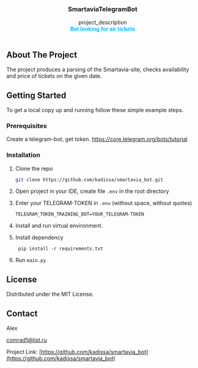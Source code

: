 <div align="center">

<h3 align="center">SmartaviaTelegramBot</h3>

  <p align="center">
    project_description
    <br />
    <strong style="color: deepskyblue">Bot looking for air tickets</strong>
    <br />
    <br />
  </p>
</div>





<!-- ABOUT THE PROJECT -->

## About The Project

The project produces a parsing of the Smartavia-site, 
checks availability and price of tickets on the given date.





<!-- GETTING STARTED -->

## Getting Started


To get a local copy up and running follow these simple example steps.

### Prerequisites
Create a telegram-bot, get token.
https://core.telegram.org/bots/tutorial



### Installation


1. Clone the repo
   ```sh
   git clone https://github.com/kadissa/smartavia_bot.git
   ```
2. Open project in your IDE, create file `.env` in the root directory

3. Enter your TELEGRAM-TOKEN in `.env` (without space, without quotes)
   ```
   TELEGRAM_TOKEN_TRAINING_BOT=YOUR_TELEGRAM-TOKEN
   ```
4. Install and run virtual environment. 
5. Install dependency
   ```
    pip install -r requirements.txt
   ```
6. Run ```main.py```



<!-- LICENSE -->

## License

Distributed under the MIT License.




<!-- CONTACT -->

## Contact

Alex 

comrad1@list.ru

Project
Link: [https://github.com/kadissa/smartavia_bot](https://github.com/kadissa/smartavia_bot)



